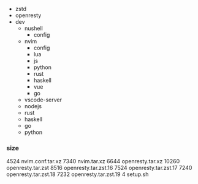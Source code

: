 - zstd
- openresty
- dev
    - nushell
        - config
    - nvim
        - config
        - lua
        - js
        - python
        - rust
        - haskell
        - vue
        - go
    - vscode-server
    - nodejs
    - rust
    - haskell
    - go
    - python

### size
4524    nvim.conf.tar.xz
7340    nvim.tar.xz
6644    openresty.tar.xz
10260   openresty.tar.zst
8516    openresty.tar.zst.16
7524    openresty.tar.zst.17
7240    openresty.tar.zst.18
7232    openresty.tar.zst.19
4       setup.sh

